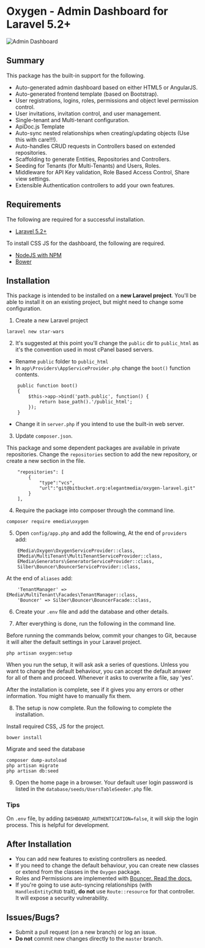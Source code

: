 # Oxygen - Admin Dashboard for Laravel 5.2+

![Admin Dashboard](https://bitbucket.org/repo/Gdn48E/images/96070630-App%20Admin.png)

## Summary

This package has the built-in support for the following.

- Auto-generated admin dashboard based on either HTML5 or AngularJS.
- Auto-generated frontend template (based on Bootstrap).
- User registrations, logins, roles, permissions and object level permission control.
- User invitations, invitation control, and user management.
- Single-tenant and Multi-tenant configuration.
- ApiDoc.js Template
- Auto-sync nested relationships when creating/updating objects (Use this with care!!!).
- Auto-handles CRUD requests in Controllers based on extended repositories.
- Scaffolding to generate Entities, Repositories and Controllers.
- Seeding for Tenants (for Multi-Tenants) and Users, Roles.
- Middleware for API Key validation, Role Based Access Control, Share view settings.
- Extensible Authentication controllers to add your own features.

## Requirements

The following are required for a successful installation.

- [Laravel 5.2+](https://laravel.com/docs/5.2#installing-laravel)

To install CSS JS for the dashboard, the following are required.

- [NodeJS with NPM](https://docs.npmjs.com/getting-started/installing-node)
- [Bower](http://bower.io/#install-bower)

## Installation

This package is intended to be installed on a **new Laravel project**. You'll be able to install it on an existing project, but might need to change some configuration.


1) Create a new Laravel project
```
laravel new star-wars
```

2) It's suggested at this point you'll change the `public` dir to `public_html` as it's the convention used in most cPanel based servers.

- Rename `public` folder to `public_html`
- In `app\Providers\AppServiceProvider.php` change the `boot()` function contents.
```
	public function boot()
	{
	    $this->app->bind('path.public', function() {
	        return base_path().'/public_html';
	    });
	}
```
- Change it in `server.php` if you intend to use the built-in web server.

3) Update `composer.json`. 

This package and some dependent packages are available in private repositories. Change the `repositories` section to add the new repository, or create a new section in the file.

```
	"repositories": [
        {
            "type":"vcs",
            "url":"git@bitbucket.org:elegantmedia/oxygen-laravel.git"
        }
    ],
```

4) Require the package into composer through the command line.
```
composer require emedia\oxygen
```

5) Open `config/app.php` and add the following,
At the end of `providers` add:
```
	EMedia\Oxygen\OxygenServiceProvider::class,
    EMedia\MultiTenant\MultiTenantServiceProvider::class,
    EMedia\Generators\GeneratorServiceProvider::class,
    Silber\Bouncer\BouncerServiceProvider::class,
```

At the end of `aliases` add:
```
	'TenantManager' => EMedia\MultiTenant\Facades\TenantManager::class,
	'Bouncer' => Silber\Bouncer\BouncerFacade::class,
```

6) Create your `.env` file and add the database and other details.

7) After everything is done, run the following in the command line.

Before running the commands below, commit your changes to Git, because it will alter the default settings in your Laravel project.

```
php artisan oxygen:setup
```

When you run the setup, it will ask ask a series of questions. Unless you want to change the default behaviour, you can accept the default answer for all of them and proceed. Whenever it asks to overwrite a file, say 'yes'.

After the installation is complete, see if it gives you any errors or other information. You might have to manually fix them.

8) The setup is now complete. Run the following to complete the installation.

Install required CSS, JS for the project.
```
bower install
```

Migrate and seed the database
```
composer dump-autoload
php artisan migrate
php artisan db:seed
```

9) Open the home page in a browser. Your default user login password is listed in the `database/seeds/UsersTableSeeder.php` file.

### Tips

On `.env` file, by adding `DASHBOARD_AUTHENTICATION=false`, it will skip the login process. This is helpful for development.

## After Installation

- You can add new features to existing controllers as needed. 
- If you need to change the default behaviour, you can create new classes or extend from the classes in the `Oxygen` package.
- Roles and Permissions are implemented with [Bouncer. Read the docs.](https://github.com/JosephSilber/bouncer)
- If you're going to use auto-syncing relationships (with `HandlesEntityCRUD` trait), **do not** use `Route::resource` for that controller. It will expose a security vulnerability.


## Issues/Bugs?
- Submit a pull request (on a new branch) or log an issue.
- **Do not** commit new changes directly to the `master` branch.